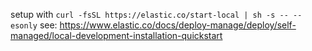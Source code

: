 setup with `curl -fsSL https://elastic.co/start-local | sh -s -- --esonly`
see: https://www.elastic.co/docs/deploy-manage/deploy/self-managed/local-development-installation-quickstart